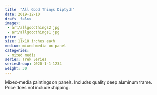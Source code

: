 ```yaml
---
title: "All Good Things Diptych"
date: 2019-12-10
draft: false
images:
 - art/allgoodthings2.jpg
 - art/allgoodthings1.jpg
price: _
size: 11x18 inches each
medium: mixed media on panel
categories:
 - mixed media
series: Trek Series
seriesGroup: 2020-1-1-1234
weight: 30
---
```


Mixed-media paintings on panels. Includes quality deep aluminum frame. Price does not include shipping.
